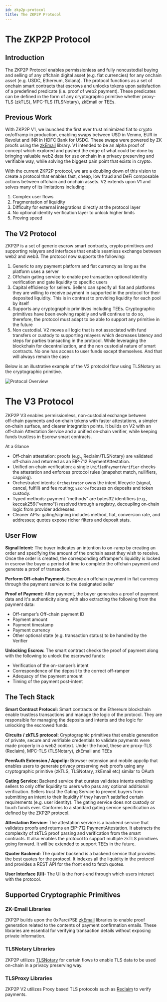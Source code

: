 ```yaml
---
id: zkp2p-protocol
title: The ZKP2P Protocol
---
```


# The ZKP2P Protocol

## Introduction

The ZKP2P Protocol enables permissionless and fully noncustodial buying and selling of any offchain digital asset (e.g. fiat currencies) for any onchain asset (e.g. USDC, Ethereum, Solana). The protocol functions as a set of onchain smart contracts that escrows and unlocks tokens upon satisfaction of a predefined predicate (i.e. proof of web2 payment). These predicates can be defined in the form of any cryptographic primitive whether proxy-TLS (zkTLS), MPC-TLS (TLSNotary), zkEmail or TEEs.

## Previous Work

With ZKP2P V1, we launched the first ever trust minimized fiat to crypto on/offramp in production, enabling swaps between USD in Venmo, EUR in Revolut and INR in HDFC Bank for USDC. These swaps were powered by ZK proofs using the [zkEmail](https://prove.email/) library. V1 intended to be an alpha proof of concept which explored and pushed the edge of what could be done by bringing valuable web2 data for use onchain in a privacy preserving and verifiable way, while solving the biggest pain point that exists in crypto.

With the current ZKP2P protocol, we are a doubling down of this vision to create a protocol that enables fast, cheap, low fraud and DeFi composable actions between offchain and onchain assets. V2 extends upon V1 and solves many of its limitations including:

1. Complex user flows
2. Fragmentation of liquidity
3. Difficulty for external integrations directly at the protocol layer
4. No optional identity verification layer to unlock higher limits
5. Proving speed

## The V2 Protocol
ZKP2P is a set of generic escrow smart contracts, crypto primitives and supporting relayers and interfaces that enable seamless exchange between web2 and web3. The protocol now supports the following:
1. Generic to any payment platform and fiat currency as long as the platform uses a server
2. Offchain gating service to enable pre transaction optional identity verification and gate liquidity to specific users
3. Capital efficiency for sellers. Sellers can specify all fiat and platforms they are willing to receive payment in supported in the protocol for their deposited liquidity. This is in contrast to providing liquidity for each pool by itself
4. Supports any cryptographic primitives including TEEs. Cryptographic primitives have been evolving rapidly and will continue to do so, therefore, the protocol must adapt to be able to support any primitive in the future
5. Non custodial. V2 moves all logic that is not associated with fund transfers or custody to supporting relayers which decreases latency and steps for parties transacting in the protocol. While leveraging the blockchain for decentralization, and the non custodial nature of smart contracts. No one has access to user funds except themselves. And that will always remain the case


Below is an illustrative example of the V2 protoclol flow using TLSNotary as the cryptographic primitive.

![Protocol Overview](/img/developer/ZKP2PProtocolOverview.jpeg)  

# The V3 Protocol

ZKP2P V3 enables permissionless, non‑custodial exchange between off‑chain payments and on‑chain tokens with faster attestations, a simpler on‑chain surface, and clearer integration points. It builds on V2 with an off‑chain Attestation Service and a unified on‑chain verifier, while keeping funds trustless in Escrow smart contracts.

At a Glance
- Off‑chain attestation: proofs (e.g., Reclaim/TLSNotary) are validated off‑chain and returned as an EIP‑712 PaymentAttestation.
- Unified on‑chain verification: a single `UnifiedPaymentVerifier` checks the attestation and enforces protocol rules (snapshot match, nullifiers, capping).
- Orchestrated intents: `Orchestrator` owns the intent lifecycle (signal, cancel, fulfill) and fee routing; `Escrow` focuses on deposits and token custody.
- Typed methods: payment “methods” are bytes32 identifiers (e.g., keccak256("venmo")) resolved through a registry, decoupling on‑chain logic from provider addresses.
- Cleaner APIs: gating/signing includes method, fiat, conversion rate, and addresses; quotes expose richer filters and deposit stats.


## User Flow
**Signal Intent:** The buyer indicates an intention to on-ramp by creating an order and specifying the amount of the onchain asset they wish to receive. Once the order is created, the corresponding offramper's liquidity is locked in escrow the buyer a period of time to complete the offchain payment and generate a proof of transaction.

**Perform Off-chain Payment.** Execute an offchain payment in fiat currency through the payment service to the designated seller

**Proof of Payment:** After payment, the buyer generates a proof of payment data and it's authenticity along with also extracting the following from the payment data:
- Off-ramper’s Off-chain payment ID
- Payment amount
- Payment timestamp
- Payment currency
- Other optional state (e.g. transaction status) to be handled by the Verifier

**Unlocking Escrow.** The smart contract checks the proof of payment along with the following to unlock the escrowed funds:
- Verification of the on-ramper’s intent
- Correspondence of the deposit to the correct off-ramper
- Adequacy of the payment amount
- Timing of the payment post-intent


## The Tech Stack
**Smart Contract Protocol:** Smart contracts on the Ethereum blockchain enable trustless transactions and manage the logic of the protocol. They are responsible for managing the deposits and intents and the logic for unlocking the escrowed funds.

**Circuits / zkTLS protocol:** Cryptographic primitives that enable generation of private, secure and verifiable credentials to validate payments were made properly in a web2 context. Under the hood, these are proxy-TLS (Reclaim), MPC-TLS (TLSNotary), zkEmail and TEEs

**PeerAuth Extension / Appclip:**  Browser extension and mobile appclip that enables users to generate privacy preserving web proofs using any cryptographic primitive (zkTLS, TLSNotary, zkEmail etc) similar to OAuth

**Gating Service:**  Backend service that curates validates intents enabling sellers to only offer liquidity to users who pass any optional additional verification. Sellers trust the Gating Service to prevent buyers from submitting an intent to their liquidity if they haven't satisfied certain requirements (e.g. user identity). The gating service does not custody or touch funds ever. Conforms to a standard gating service specification as defined by the ZKP2P protocol.

**Attestation Service:** The attestation service is a backend service that validates proofs and returns an EIP-712 PaymentAttestation. It abstracts the complexity of zkTLS proof parsing and verification from the smart contracts. It also enables the protocol to support multiple zkTLS primitives going forward. It will be extended to support TEEs in the future.

**Quoter Backend:** The quoter backend is a backend service that provides the best quotes for the protocol. It indexes all the liquidity in the protocol and provides a REST API for the front end to fetch quotes.

**User Interface (UI):** The UI is the front-end through which users interact with the protocol.

## Supported Cryptographic Primitives

### ZK-Email Libraries
ZKP2P builds upon the 0xParc/PSE [zkEmail](https://prove.email/) libraries to enable proof generation related to the contents of payment confirmation emails. These libraries are essential for verifying transaction details without exposing private information.

### TLSNotary Libraries
ZKP2P utilizes [TLSNotary](https://tlsnotary.org/) for certain flows to enable TLS data to be used on-chain in a privacy preserving way.

### TLSProxy Libraries
ZKP2P V2 utilizes Proxy based TLS protocols such as [Reclaim](https://reclaimprotocol.org/) to verify payments.
